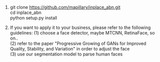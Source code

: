 1. git clone https://github.com/mapillary/inplace_abn.git  
   cd inplace_abn  
   python setup.py install  
 
2. If you want to apply it to your business, please refer to the following guidelines:
(1) choose a face detector, maybe MTCNN, RetinaFace, so on..  
(2) refer to the paper "Progressive Growing of GANs for Improved Quality, Stability, and Variation" in order to adjust the face  
(3) use our segmentation model to parse human faces  
